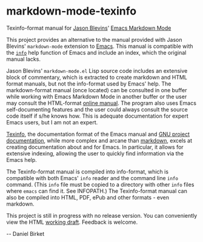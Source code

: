 markdown-mode-texinfo
=====================

Texinfo-format manual for [Jason Blevins][]' [Emacs Markdown Mode][]

This project provides an alternative to the manual provided with Jason
Blevins' `markdown-mode` extension to [Emacs][]. This manual is
compatible with the [`info`][info] help function of Emacs and include
an index, which the original manual lacks.

Jason Blevins' `markdown-mode.el` Lisp source code includes an
extensive block of commentary, which is extracted to create markdown and
HTML format manuals, but not the info-format used by Emacs' help. The
markdown-format manual (once located) can be consulted in one buffer
while working with Emacs Markdown Mode in another buffer or the user
may consult the HTML-format [online manual][]. The program also uses
Emacs self-documenting features and the user could always consult the
source code itself if s/he knows how. This is adequate documentation
for expert Emacs users, but I am not an expert.

[Texinfo][], the documentation format of the Emacs manual and
[GNU project documentation][], while more complex and arcane than
[markdown][], excels at creating documentation about and for Emacs. In
particular, it allows for extensive indexing, allowing the user to
quickly find information via the Emacs help.

The Texinfo-format manual is compiled into info-format, which is
compatible with both Emacs' `info` reader and the command line `info`
command. (This `info` file must be copied to a directory with other
`info` files where `emacs` can find it. See INFOPATH.) The
Texinfo-format manual can also be compiled into HTML, PDF, ePub and
other formats - even markdown.

This project is still in progress with no release version. You can
conveniently view the HTML [working draft][]. Feedback is welcome.

-- Daniel Birket

[Jason Blevins]: http://jblevins.org/cv

[Emacs Markdown Mode]: http://jblevins.org/projects/markdown-mode/

[Emacs]: https://www.gnu.org/software/emacs/

[info]: https://www.gnu.org/software/emacs/manual/html_mono/info.html

[online manual]: http://jblevins.org/projects/markdown-mode/

[Texinfo]: https://www.gnu.org/software/texinfo/manual/texinfo/html_node/Overview.html#Overview

[markdown]: http://daringfireball.net/projects/markdown/syntax

[GNU project documentation]: https://www.gnu.org/manual/manual.html

[working draft]: https://raw.githubusercontent.com/daniel-birket/markdown-mode-texinfo/master/markdown-mode.html#Index









